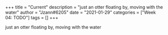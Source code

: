 +++
title = "Current"
description = "just an otter floating by, moving with the water"
author = "Jzann#6205"
date = "2021-01-29"
categories = ["Week 04: TODO"]
tags = []
+++

just an otter floating by, moving with the water
